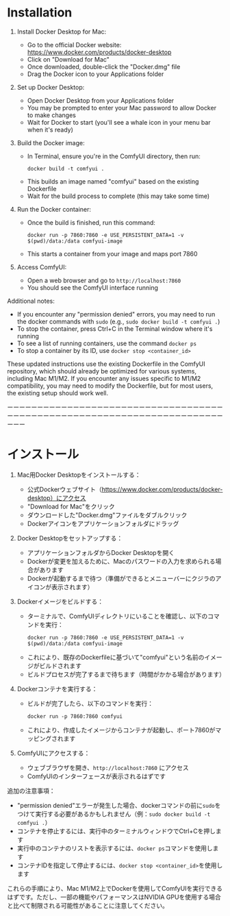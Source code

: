 # Installation

1. Install Docker Desktop for Mac:
   - Go to the official Docker website: https://www.docker.com/products/docker-desktop
   - Click on "Download for Mac"
   - Once downloaded, double-click the "Docker.dmg" file
   - Drag the Docker icon to your Applications folder

2. Set up Docker Desktop:
   - Open Docker Desktop from your Applications folder
   - You may be prompted to enter your Mac password to allow Docker to make changes
   - Wait for Docker to start (you'll see a whale icon in your menu bar when it's ready)


3. Build the Docker image:
   - In Terminal, ensure you're in the ComfyUI directory, then run:
     ```
     docker build -t comfyui .
     ```
   - This builds an image named "comfyui" based on the existing Dockerfile
   - Wait for the build process to complete (this may take some time)

4. Run the Docker container:
   - Once the build is finished, run this command:
     ```
     docker run -p 7860:7860 -e USE_PERSISTENT_DATA=1 -v $(pwd)/data:/data comfyui-image
     ```
   - This starts a container from your image and maps port 7860

5. Access ComfyUI:
   - Open a web browser and go to `http://localhost:7860`
   - You should see the ComfyUI interface running

Additional notes:
- If you encounter any "permission denied" errors, you may need to run the docker commands with `sudo` (e.g., `sudo docker build -t comfyui .`)
- To stop the container, press Ctrl+C in the Terminal window where it's running
- To see a list of running containers, use the command `docker ps`
- To stop a container by its ID, use `docker stop <container_id>`

These updated instructions use the existing Dockerfile in the ComfyUI repository, which should already be optimized for various systems, including Mac M1/M2. If you encounter any issues specific to M1/M2 compatibility, you may need to modify the Dockerfile, but for most users, the existing setup should work well.

ーーーーーーーーーーーーーーーーーーーーーーーーーーーーーーーーーーーーーーーーーーーーーーーーーーーーーーーーーーーーーーーーーーーーーーーーーーー


# インストール

1. Mac用Docker Desktopをインストールする：
   - 公式Dockerウェブサイト（https://www.docker.com/products/docker-desktop）にアクセス
   - "Download for Mac"をクリック
   - ダウンロードした"Docker.dmg"ファイルをダブルクリック
   - Dockerアイコンをアプリケーションフォルダにドラッグ

2. Docker Desktopをセットアップする：
   - アプリケーションフォルダからDocker Desktopを開く
   - Dockerが変更を加えるために、Macのパスワードの入力を求められる場合があります
   - Dockerが起動するまで待つ（準備ができるとメニューバーにクジラのアイコンが表示されます）


3. Dockerイメージをビルドする：
   - ターミナルで、ComfyUIディレクトリにいることを確認し、以下のコマンドを実行：
     ```
     docker run -p 7860:7860 -e USE_PERSISTENT_DATA=1 -v $(pwd)/data:/data comfyui-image
     ```
   - これにより、既存のDockerfileに基づいて"comfyui"という名前のイメージがビルドされます
   - ビルドプロセスが完了するまで待ちます（時間がかかる場合があります）

4. Dockerコンテナを実行する：
   - ビルドが完了したら、以下のコマンドを実行：
     ```
     docker run -p 7860:7860 comfyui
     ```
   - これにより、作成したイメージからコンテナが起動し、ポート7860がマッピングされます

5. ComfyUIにアクセスする：
   - ウェブブラウザを開き、`http://localhost:7860` にアクセス
   - ComfyUIのインターフェースが表示されるはずです

追加の注意事項：
- "permission denied"エラーが発生した場合、dockerコマンドの前に`sudo`をつけて実行する必要があるかもしれません（例：`sudo docker build -t comfyui .`）
- コンテナを停止するには、実行中のターミナルウィンドウでCtrl+Cを押します
- 実行中のコンテナのリストを表示するには、`docker ps`コマンドを使用します
- コンテナIDを指定して停止するには、`docker stop <container_id>`を使用します

これらの手順により、Mac M1/M2上でDockerを使用してComfyUIを実行できるはずです。ただし、一部の機能やパフォーマンスはNVIDIA GPUを使用する場合と比べて制限される可能性があることに注意してください。
